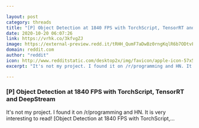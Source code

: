 ```yaml
---

layout: post
category: threads
title: "[P] Object Detection at 1840 FPS with TorchScript, TensorRT and DeepStream"
date: 2020-10-20 06:07:26
link: https://vrhk.co/3kfvgZJ
image: https://external-preview.redd.it/tRHH_QumF7aDwBz0rngKqlR6b7ODtvFNw48NpYC6ASI.jpg?width=896&height=469.109947644&auto=webp&crop=896:469.109947644,smart&s=9c6e704bb6acdcbe2a9149e025c7e0ecbaafa740
domain: reddit.com
author: "reddit"
icon: http://www.redditstatic.com/desktop2x/img/favicon/apple-icon-57x57.png
excerpt: "It's not my project. I found it on /r/programming and HN. It is very interesting to read! [Object Detection at 1840 FPS with TorchScript,..."

---
```


### [P] Object Detection at 1840 FPS with TorchScript, TensorRT and DeepStream

It's not my project. I found it on /r/programming and HN. It is very interesting to read! [Object Detection at 1840 FPS with TorchScript,...
